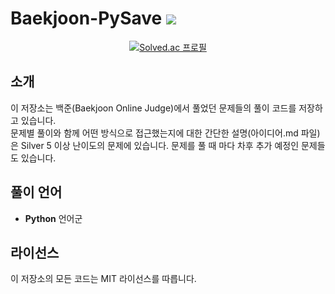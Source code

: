 # Baekjoon-PySave <img src="https://img.shields.io/badge/Python-3776AB?style=for-the-badge&logo=Python&logoColor=white">

<div align = "center">
  
[![Solved.ac 프로필](http://mazassumnida.wtf/api/v2/generate_badge?boj=pyuuka1124)](https://solved.ac/pyuuka1124)

</div>

## 소개

이 저장소는 백준(Baekjoon Online Judge)에서 풀었던 문제들의 풀이 코드를 저장하고 있습니다.   
문제별 풀이와 함께 어떤 방식으로 접근했는지에 대한 간단한 설명(아이디어.md 파일)은 Silver 5 이상 난이도의 문제에 있습니다.
문제를 풀 때 마다 차후 추가 예정인 문제들도 있습니다.

## 풀이 언어
- **Python** 언어군

## 라이선스

이 저장소의 모든 코드는 MIT 라이선스를 따릅니다.

    
